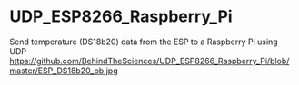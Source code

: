 # UDP_ESP8266_Raspberry_Pi
Send temperature (DS18b20) data from the ESP to a Raspberry Pi using UDP
https://github.com/BehindTheSciences/UDP_ESP8266_Raspberry_Pi/blob/master/ESP_DS18b20_bb.jpg
